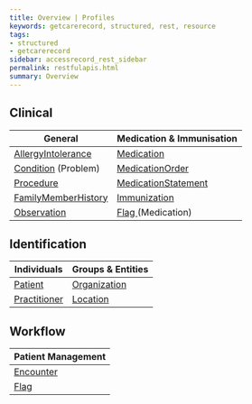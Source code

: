 ```yaml
---
title: Overview | Profiles
keywords: getcarerecord, structured, rest, resource
tags:
- structured
- getcarerecord
sidebar: accessrecord_rest_sidebar
permalink: restfulapis.html
summary: Overview
---
```


## Clinical ##

| General             |  Medication &amp; Immunisation |
|---------------------|--------------------------------|
| [AllergyIntolerance](restfulapis_clinical_allergyintolerance.html)  |[ Medication](restfulapis_clinical_medication.html)                     |
| [Condition](restfulapis_clinical_condition.html) (Problem) | [MedicationOrder ](restfulapis_clinical_medicationorder.html)               |
| [Procedure](restfulapis_clinical_procedure.html)           | [MedicationStatement ](restfulapis_clinical_medicationstatement.html)           |
| [FamilyMemberHistory](restfulapis_clinical_familymemberhistory.html) | [Immunization](restfulapis_clinical_immunization.html)                   |
| [Observation](restfulapis_clinical_observation.html)  |  [Flag ](restfulapis_clinical_medicationflag.html)(Medication)  | 

## Identification ##

| Individuals  | Groups &amp; Entities       |
|--------------|--------------|
| [Patient ](restfulapis_identification_patient.html)     | [Organization](restfulapis_identification_organisation.html) |   
| [Practitioner](restfulapis_identification_practitioner.html) | [Location](restfulapis_identification_location.html)     |  

## Workflow ##

| Patient Management |
|--------------------|
| [Encounter](restfulapis_workflow_encounter.html)          |
| [Flag ](restfulapis_workflow_flag.html)              |  
